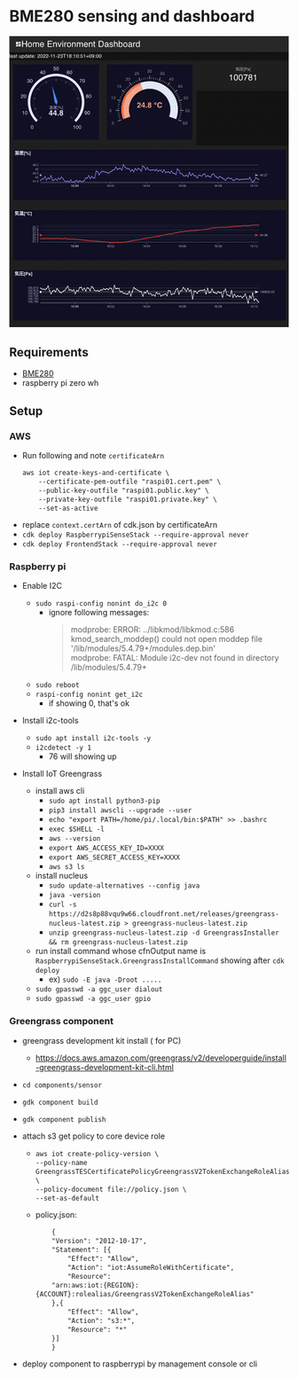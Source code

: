 # BME280 sensing and dashboard

![](imgs/screenshot.png)

## Requirements

- [BME280](https://akizukidenshi.com/catalog/g/gK-09421/)
- raspberry pi zero wh

## Setup

### AWS

- Run following and note `certificateArn`
  ```
  aws iot create-keys-and-certificate \
      --certificate-pem-outfile "raspi01.cert.pem" \
      --public-key-outfile "raspi01.public.key" \
      --private-key-outfile "raspi01.private.key" \
      --set-as-active
  ```
- replace `context.certArn` of cdk.json by certificateArn
- `cdk deploy RaspberrypiSenseStack --require-approval never`
- `cdk deploy FrontendStack --require-approval never`

### Raspberry pi

- Enable I2C
  - `sudo raspi-config nonint do_i2c 0`
    - ignore following messages:
      > modprobe: ERROR: ../libkmod/libkmod.c:586 kmod_search_moddep() could not open moddep file '/lib/modules/5.4.79+/modules.dep.bin'  
      > modprobe: FATAL: Module i2c-dev not found in directory /lib/modules/5.4.79+
  - `sudo reboot`
  - `raspi-config nonint get_i2c`
    - if showing 0, that's ok
- Install i2c-tools

  - `sudo apt install i2c-tools -y`
  - `i2cdetect -y 1`
    - 76 will showing up

- Install IoT Greengrass
  - install aws cli
    - `sudo apt install python3-pip`
    - `pip3 install awscli --upgrade --user`
    - `echo "export PATH=/home/pi/.local/bin:$PATH" >> .bashrc`
    - `exec $SHELL -l`
    - `aws --version`
    - `export AWS_ACCESS_KEY_ID=XXXX`
    - `export AWS_SECRET_ACCESS_KEY=XXXX`
    - `aws s3 ls`
  - install nucleus
    - `sudo update-alternatives --config java`
    - `java -version`
    - `curl -s https://d2s8p88vqu9w66.cloudfront.net/releases/greengrass-nucleus-latest.zip > greengrass-nucleus-latest.zip`
    - `unzip greengrass-nucleus-latest.zip -d GreengrassInstaller && rm greengrass-nucleus-latest.zip`
  - run install command whose cfnOutput name is `RaspberrypiSenseStack.GreengrassInstallCommand` showing after `cdk deploy`
    - ex) `sudo -E java -Droot .....`
  - `sudo gpasswd -a ggc_user dialout`
  - `sudo gpasswd -a ggc_user gpio`

### Greengrass component

- greengrass development kit install ( for PC)
  - https://docs.aws.amazon.com/greengrass/v2/developerguide/install-greengrass-development-kit-cli.html
- `cd components/sensor`
- `gdk component build`
- `gdk component publish`
- attach s3 get policy to core device role

  - ```
    aws iot create-policy-version \
    --policy-name GreengrassTESCertificatePolicyGreengrassV2TokenExchangeRoleAlias \
    --policy-document file://policy.json \
    --set-as-default
    ```
  - policy.json:
    ```
        {
        "Version": "2012-10-17",
        "Statement": [{
            "Effect": "Allow",
            "Action": "iot:AssumeRoleWithCertificate",
            "Resource":
        "arn:aws:iot:{REGION}:{ACCOUNT}:rolealias/GreengrassV2TokenExchangeRoleAlias"
        },{
            "Effect": "Allow",
            "Action": "s3:*",
            "Resource": "*"
        }]
        }
    ```

- deploy component to raspberrypi by management console or cli
